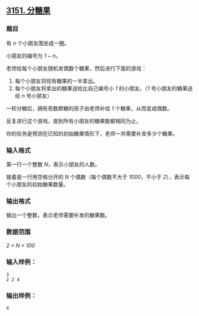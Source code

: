 ## [3151. 分糖果](https://www.acwing.com/problem/content/3154/)

### 题目

有 *n* 个小朋友围坐成一圈。

小朋友的编号为 *1 ~ n*。

老师给每个小朋友随机发偶数个糖果，然后进行下面的游戏：

1. 每个小朋友将现有糖果的一半拿出。
2. 每个小朋友将拿出的糖果送给比自己编号小 *1* 的小朋友。（*1* 号小朋友的糖果送给 *n* 号小朋友）

一轮分糖后，拥有奇数颗糖的孩子由老师补给 *1* 个糖果，从而变成偶数。

反复进行这个游戏，直到所有小朋友的糖果数都相同为止。

你的任务是预测在已知的初始糖果情形下，老师一共需要补发多少个糖果。

### 输入格式

第一行一个整数 *N*，表示小朋友的人数。

接着是一行用空格分开的 *N* 个偶数（每个偶数不大于 *1000*，不小于 *2*），表示每个小朋友的初始糖果数量。

### 输出格式

输出一个整数，表示老师需要补发的糖果数。

### 数据范围

*2 < N < 100*

### 输入样例：

```
3
2 2 4
```

### 输出样例：

```
4
```
